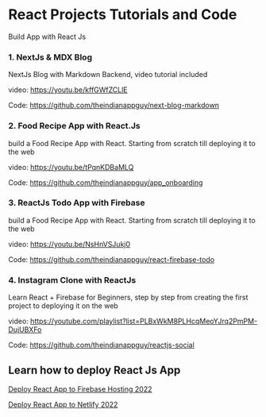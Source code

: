 # React Projects Tutorials and Code

Build App with React Js

### 1. NextJs & MDX Blog

NextJs Blog with Markdown Backend, video tutorial included

video: https://youtu.be/kffGWfZCLlE

Code: https://github.com/theindianappguy/next-blog-markdown

### 2. Food Recipe App with React.Js

build a Food Recipe App with React. Starting from scratch till deploying it to the web

video: https://youtu.be/tPqnKDBaMLQ

Code: https://github.com/theindianappguy/app_onboarding

### 3. ReactJs Todo App with Firebase

build a Food Recipe App with React. Starting from scratch till deploying it to the web

video: https://youtu.be/NsHnVSJukj0

Code: https://github.com/theindianappguy/react-firebase-todo

### 4. Instagram Clone with ReactJs 

Learn React + Firebase for Beginners, step by step from creating the first project to deploying it on the web 

video: https://youtube.com/playlist?list=PLBxWkM8PLHcqMeoYJrq2PmPM-DujUBXFo

Code: https://github.com/theindianappguy/reactjs-social


## Learn how to deploy React Js App

[Deploy React App to Firebase Hosting 2022](https://youtu.be/dQzIKaNzW84)

[Deploy React App to Netlify 2022](https://youtu.be/OPalwvWO63U)
